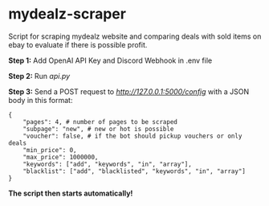 # mydealz-scraper
 Script for scraping mydealz website and comparing deals with sold items on ebay to evaluate if there is possible profit.

**Step 1:**
Add OpenAI API Key and Discord Webhook in .env file

**Step 2:**
Run *api.py*

**Step 3:**
Send a POST request to *http://127.0.0.1:5000/config* with a JSON body in this format:
```
{
    "pages": 4, # number of pages to be scraped
    "subpage": "new", # new or hot is possible
    "voucher": false, # if the bot should pickup vouchers or only deals
    "min_price": 0,
    "max_price": 1000000,
    "keywords": ["add", "keywords", "in", "array"],
    "blacklist": ["add", "blacklisted", "keywords", "in", "array"]
}
```
**The script then starts automatically!**